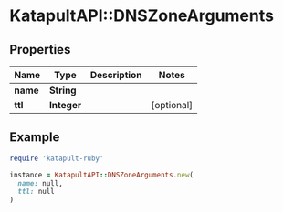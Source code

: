# KatapultAPI::DNSZoneArguments

## Properties

| Name | Type | Description | Notes |
| ---- | ---- | ----------- | ----- |
| **name** | **String** |  |  |
| **ttl** | **Integer** |  | [optional] |

## Example

```ruby
require 'katapult-ruby'

instance = KatapultAPI::DNSZoneArguments.new(
  name: null,
  ttl: null
)
```

